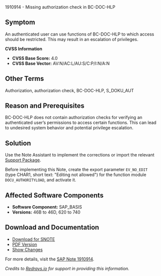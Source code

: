 1910914 - Missing authorization check in BC-DOC-HLP

## Symptom

An authenticated user can use functions of BC-DOC-HLP to which access should be restricted. This may result in an escalation of privileges.

**CVSS Information**

- **CVSS Base Score:** 4.0
- **CVSS Base Vector:** AV:N/AC:L/AU:S/C:P/I:N/A:N

## Other Terms

Authorization, authorization check, BC-DOC-HLP, S_DOKU_AUT

## Reason and Prerequisites

BC-DOC-HLP does not contain authorization checks for verifying an authenticated user’s permissions to access certain functions. This can lead to undesired system behavior and potential privilege escalation.

## Solution

Use the Note Assistant to implement the corrections or import the relevant [Support Package](https://me.sap.com/supportpackage/SAPKB46B62).

Before implementing this Note, create the export parameter `EV_NO_EDIT` (type CHAR1, short text: "Editing not allowed") for the function module `DOCU_AUTHORITYLOAD`, and activate it.

## Affected Software Components

- **Software Component:** SAP_BASIS
- **Versions:** 46B to 46D, 620 to 740

## Download and Documentation

- [Download for SNOTE](https://notesdownloads.sap.com/note/0040000011286492017)
- [PDF Version](https://userapps.support.sap.com/sap/support/sfm/notes/print/0001910914?language=en-US&token=EA7816A2EDEF4F422285BD3FBA7E4708)
- [Show Changes](https://me.sap.com/notesLatestChanges/0001910914/E/diff)

For more details, visit the [SAP Note 1910914](https://me.sap.com/notes/0001910914).

*Credits to [Redrays.io](https://redrays.io) for support in providing this information.*